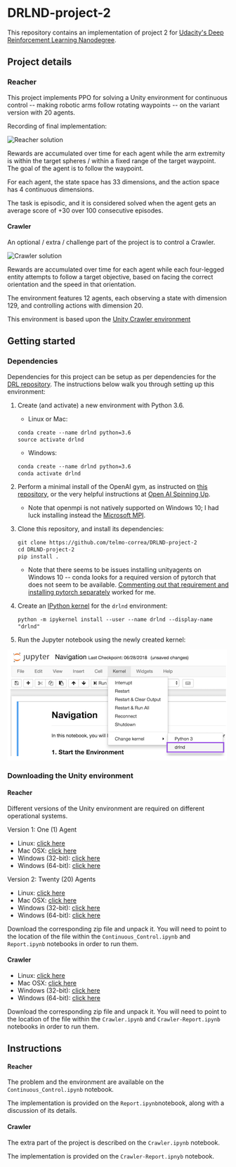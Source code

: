# DRLND-project-2
This repository contains an implementation of project 2 for [Udacity's Deep Reinforcement Learning Nanodegree](https://www.udacity.com/course/deep-reinforcement-learning-nanodegree--nd893).

## Project details

### Reacher

This project implements PPO for solving a Unity environment for continuous control -- making robotic arms follow
rotating waypoints -- on the variant version with 20 agents.

Recording of final implementation:

![Reacher solution](reacher_solved.gif)

Rewards are accumulated over time for each agent while the arm extremity is within the target spheres / within a
fixed range of the target waypoint.  The goal of the agent is to follow the waypoint.

For each agent, the state space has 33 dimensions, and the action space has 4 continuous dimensions.

The task is episodic, and it is considered solved when the agent gets an average score of +30 over 100 consecutive
episodes.

#### Crawler

An optional / extra / challenge part of the project is to control a Crawler.

![Crawler solution](crawler_solved.gif)

Rewards are accumulated over time for each agent while each four-legged entity attempts to follow a target objective,
based on facing the correct orientation and the speed in that orientation.

The environment features 12 agents, each observing a state with dimension 129, and controlling actions with dimension 20.

This environment is based upon the [Unity Crawler environment](https://github.com/Unity-Technologies/ml-agents/blob/master/docs/Learning-Environment-Examples.md#crawler)

## Getting started

### Dependencies

Dependencies for this project can be setup as per dependencies for the [DRL repository](https://github.com/udacity/deep-reinforcement-learning#dependencies).  The instructions below
walk you through setting up this environment:

1. Create (and activate) a new environment with Python 3.6.
    * Linux or Mac:
    ```
    conda create --name drlnd python=3.6
    source activate drlnd
    ```
    * Windows:
    ```
    conda create --name drlnd python=3.6
    conda activate drlnd
    ```

2. Perform a minimal install of the OpenAI gym, as instructed on [this repository](https://github.com/openai/gym),
or the very helpful instructions at [Open AI Spinning Up](https://spinningup.openai.com/en/latest/user/installation.html).
    * Note that openmpi is not natively supported on Windows 10; I had luck installing instead the [Microsoft MPI](https://docs.microsoft.com/en-us/message-passing-interface/microsoft-mpi).

3. Clone this repository, and install its dependencies:
    ```
    git clone https://github.com/telmo-correa/DRLND-project-2
    cd DRLND-project-2
    pip install .
    ```
    
    * Note that there seems to be issues installing unityagents on Windows 10 -- conda looks for a required version of
    pytorch that does not seem to be available.  [Commenting out that requirement and installing pytorch separately](https://github.com/udacity/deep-reinforcement-learning/issues/13#issuecomment-475455429)
    worked for me.
 
4. Create an [IPython kernel](http://ipython.readthedocs.io/en/stable/install/kernel_install.html) for the ```drlnd``` environment:
    ```
    python -m ipykernel install --user --name drlnd --display-name "drlnd"
    ```

5. Run the Jupyter notebook using the newly created kernel:

![Selecting kernel on Jupyter](drlnd_kernel.png)

### Downloading the Unity environment

#### Reacher

Different versions of the Unity environment are required on different operational systems.

Version 1: One (1) Agent

* Linux: [click here](https://s3-us-west-1.amazonaws.com/udacity-drlnd/P2/Reacher/one_agent/Reacher_Linux.zip)
* Mac OSX: [click here](https://s3-us-west-1.amazonaws.com/udacity-drlnd/P2/Reacher/one_agent/Reacher.app.zip)
* Windows (32-bit): [click here](https://s3-us-west-1.amazonaws.com/udacity-drlnd/P2/Reacher/one_agent/Reacher_Windows_x86.zip)
* Windows (64-bit): [click here](https://s3-us-west-1.amazonaws.com/udacity-drlnd/P2/Reacher/one_agent/Reacher_Windows_x86_64.zip)

Version 2: Twenty (20) Agents

* Linux: [click here](https://s3-us-west-1.amazonaws.com/udacity-drlnd/P2/Reacher/Reacher_Linux.zip)
* Mac OSX: [click here](https://s3-us-west-1.amazonaws.com/udacity-drlnd/P2/Reacher/Reacher.app.zip)
* Windows (32-bit): [click here](https://s3-us-west-1.amazonaws.com/udacity-drlnd/P2/Reacher/Reacher_Windows_x86.zip)
* Windows (64-bit): [click here](https://s3-us-west-1.amazonaws.com/udacity-drlnd/P2/Reacher/Reacher_Windows_x86_64.zip)

Download the corresponding zip file and unpack it.  You will need to point to the location of the file
within the ```Continuous_Control.ipynb``` and ```Report.ipynb``` notebooks in order to run them.

#### Crawler

* Linux: [click here](https://s3-us-west-1.amazonaws.com/udacity-drlnd/P2/Crawler/Crawler_Linux.zip)
* Mac OSX: [click here](https://s3-us-west-1.amazonaws.com/udacity-drlnd/P2/Crawler/Crawler.app.zip)
* Windows (32-bit): [click here](https://s3-us-west-1.amazonaws.com/udacity-drlnd/P2/Crawler/Crawler_Windows_x86.zip)
* Windows (64-bit): [click here](https://s3-us-west-1.amazonaws.com/udacity-drlnd/P2/Crawler/Crawler_Windows_x86_64.zip)

Download the corresponding zip file and unpack it.  You will need to point to the location of the file
within the ```Crawler.ipynb``` and ```Crawler-Report.ipynb``` notebooks in order to run them.

## Instructions

#### Reacher

The problem and the environment are available on the ```Continuous_Control.ipynb``` notebook.

The implementation is provided on the ```Report.ipynb```notebook, along with a discussion of its details.

#### Crawler

The extra part of the project is described on the ```Crawler.ipynb``` notebook.

The implementation is provided on the ```Crawler-Report.ipnyb``` notebook.
